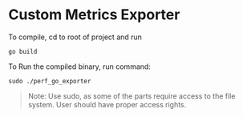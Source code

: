# Custom Metrics Exporter

To compile, cd to root of project and run

`go build`

To Run the compiled binary, run command:

`sudo ./perf_go_exporter`

> Note: Use sudo, as some of the parts require access to the file system. User should have proper access rights.